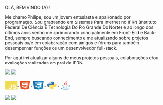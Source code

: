 OLÁ, BEM VINDO (A) !

Me chamo Philipe, sou um jovem entusiasta e apaixonado por programação. 
Sou graduando em Sistemas Para Internet no IFRN (Instituto Federal De Ciência E Tecnologia Do Rio Grande Do Norte) e ao longo dos últimos anos venho me aprimorando principalmente em Front-End e Back-End, sempre buscando conhecimento e me atualizando sobre projetos pessoais ou/e em colaboração com amigos e fóruns para também desempenhar funções de um desenvolvedor full-stack.


Por aqui irei atualizar alguns de meus projetos pessoais, colaborações e/ou avaliações realizadas em prol do IFRN.


<div>
   <a href="https://github.com/PhilipeMuzzi">
   <img height="180em" src="https://github-readme-stats.vercel.app/api?username=PhilipeMuzzi&show_icons=true&theme=tokyonight&include_all_commits=true&count_private=true"/>
   <img height="180em" src="https://github-readme-stats.vercel.app/api/top-langs/?username=PhilipeMuzzi&layout=compact&langs_count=6&theme=tokyonight"/>

</div>
<div style="display: inline_block"><br>
  <img align="center" alt="Js" height="30" width="40" src="https://raw.githubusercontent.com/devicons/devicon/master/icons/javascript/javascript-plain.svg">
  <img align="center" alt="HTML" height="30" width="40" src="https://raw.githubusercontent.com/devicons/devicon/master/icons/html5/html5-original.svg">
  <img align="center" alt="CSS" height="30" width="40" src="https://raw.githubusercontent.com/devicons/devicon/master/icons/css3/css3-original.svg">
  <img align="center" alt="python" height="30" width="40" src="https://raw.githubusercontent.com/devicons/devicon/master/icons/python/python-original.svg">
  <img align="center" alt="java" height="30" width="40" src="https://raw.githubusercontent.com/devicons/devicon/master/icons/java/java-original.svg">
</div>
 
 <br>
 
 
<div> 
  <a href="https://www.instagram.com/iamuzziphilipe/" target="_blank"><img src="https://img.shields.io/badge/-Instagram-%23E4405F?style=for-the-badge&logo=instagram&logoColor=white" target="_blank"></a>
  <a href="https://www.linkedin.com/in/philipe-muzzi-763420236/" target="_blank"><img src="https://img.shields.io/badge/-LinkedIn-%230077B5?style=for-the-badge&logo=linkedin&logoColor=white" target="_blank"></a> 
 

</div>

